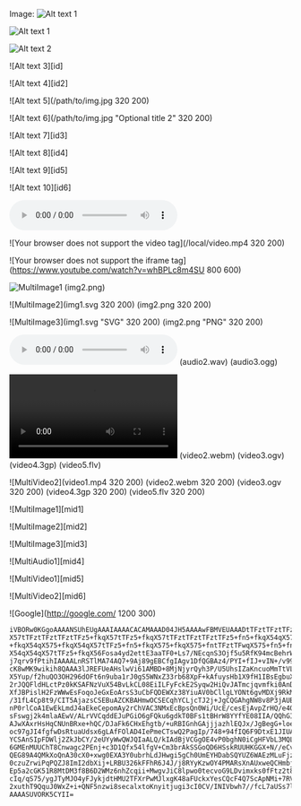 ﻿Image\: ![Alt text 1](/path/to/img.jpg)

![Alt text 1](/path/to/img.jpg)

![Alt text 2](/path/to/img.jpg "Optional title")

![Alt text 3][id]

![Alt text 4][id2]

![Alt text 5](/path/to/img.jpg 320 200)

![Alt text 6](/path/to/img.jpg "Optional title 2" 320 200)

![Alt text 7][id3]

![Alt text 8][id4]

![Alt text 9][id5]

![Alt text 10][id6]

![Your browser does not support the audio tag](/local/music.mp3)

![Your browser does not support the video tag](/local/video.mp4 320 200)

![Your browser does not support the iframe tag](https://www.youtube.com/watch?v=whBPLc8m4SU 800 600)

![MultiImage1](img1.svg)
	(img2.png)

![MultiImage2](img1.svg 320 200)
	(img2.png 320 200)

![MultiImage3](img1.svg "SVG" 320 200)
	(img2.png "PNG" 320 200)

![MultiAudio1](audio1.mp3)
	(audio2.wav)
	(audio3.ogg)

![MultiVideo1](video1.mp4)
	(video2.webm)
	(video3.ogv)
	(video4.3gp)
	(video5.flv)

![MultiVideo2](video1.mp4 320 200)
	(video2.webm 320 200)
	(video3.ogv 320 200)
	(video4.3gp 320 200)
	(video5.flv 320 200)

![MultiImage1][mid1]

![MultiImage2][mid2]

![MultiImage3][mid3]

![MultiAudio1][mid4]

![MultiVideo1][mid5]

![MultiVideo2][mid6]

![Google](http://google.com/ 1200 300)

```image/png:PNG as a code block
iVBORw0KGgoAAAANSUhEUgAAAIAAAACACAMAAAD04JH5AAAAwFBMVEUAAADtTFztTFztTFz5+fkq
X57tTFztTFztTFztTFz5+fkqX57tTFz5+fkqX57tTFztTFztTFztTFz5+fn5+fkqX54qX575+fn5
+fkqX54qX575+fkqX54qX57tTFz5+fn5+fkqX575+fkqX575+fntTFztTFwqX575+fn5+fn5+fkq
X54qX54qX57tTFz5+fkqX56Fosa4yd2ettE3aaTF0+Ls7/NEcqnS3Ojf5u5RfK94mcBehrWSrMxr
j7qrv9fPtihIAAAALnRSTlMA74AQ7+9Aj89gEBCfgIAgv1DfQGBAz4/PYI+fIJ+vIN+/v99QcDBQ
cK8wMK9wikih8QAAA3lJREFUeAHslwVi61AMBD+8MjNjyrQyh3P/U5UhsIZaKncuoMmTtVL+/FKK
X5Yup/f2huQO3OH296dOFt6n9uba1rJ0gS5WNxZ33rb68XpF+kAfuysHb1X9fH1IBsEgbuXMvvrE
2rJQQFldHLctPz0kKSAFNzVuX54BvLkCL08EiILFyFckE2Syqw2HiQvJATmcjqvmfki0AnDlc2Fi
XfJBPislH2FzWWwEsFoqoJeGxEoArsS3uCbFQDEWXz38YiuAV0bCllgLYONt6gvMDXj9RkMtgA1N
/31fL4Cp8t9/CIT5AjazsCSEBuAZCKBAHmwOCSECqhYCLjcTJ2j+JgCQGAhgNW8v8P3jAUBgIYCV
nP0rlCoA1EwEkLmdJ4aEkeCepomAy2rChVAC3NMxEcBpsQn0Wi/UcE/cesEjAvpZrHQ/e4QMokQh
sFswgj2k4mlaAEwV/ALrVVCqddEJuPGiO6gFQku6gdkT0BFs1tBHrW8YYfYE08IIA/QQhGIggCn6
AJwXAxrHsHqCNUnBRxe+hQC/DJaFk6CHxEhgtb/+uRBIGnhGAjjjazhlEQJx/JgBegG+loeyO+CH
oc97gJI4fgfwDsRtuaUdsx6gLAfFOlAD4IePmeCTswQ2PagIp/748+94fIQ6F9DtxE1JIUAQ9gVj
YCSAnSIpFDWlj2ZkJbCY/2eUYyWwQWJQIaALQ/kIAdBjVCGgOE4vP0bghN0iCgHFVbL3MQL7n0dg
6GMEnMUUChT8Cnwagc2PEnj+c3D1Qfx54lfgV+Cm3brAkSSGoQD6HSskRUUHKGGX+N//eCvqcQ/0
QEG89A4QMkXoQnA30cX0+xwg0EXA3Y0ubrhLdJHwgi5gCh0UmEYHDabSQYUZ6WAEzMLuFjzK7C7j
0czuZrwiPqPQZJ8ImI2dbXij+LRBU326kFFhR6J4J/j8RYyKzwOY4PMARsXnAUxweQCHmbjgmcQu
Ep5a2cGK51R8MtDM3f8B6D2WMz6nhZcqii+MwgvJiC8lpwo0tecvoG9LDvimxks0fFtz2t80p/1N
cIq/qS75/ygJTyMJO4yFJykjdtHMU2TFXrPwMJlxgK48aFUckxYesCQcF4Q7ScApNMi+7RVn0SA+
2xuthT9QquJ0WxZ+i+QNF5nzwi8secalxtoKnyitjugi3cI0CV/INIVbwh7//fcL7aUSs7ldhxUA
AAAASUVORK5CYII=
```

